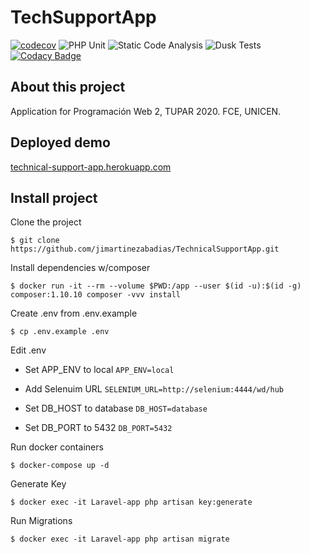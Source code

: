# TechSupportApp
[![codecov](https://codecov.io/gh/jimartinezabadias/TechnicalSupportApp/branch/master/graph/badge.svg)](https://codecov.io/gh/jimartinezabadias/TechnicalSupportApp)
![PHP Unit](https://github.com/jimartinezabadias/TechnicalSupportApp/workflows/Laravel/badge.svg)
![Static Code Analysis](https://github.com/jimartinezabadias/TechnicalSupportApp/workflows/Static%20Code%20Analysis/badge.svg)
![Dusk Tests](https://github.com/jimartinezabadias/TechnicalSupportApp/workflows/Dusk%20Tests/badge.svg)
[![Codacy Badge](https://app.codacy.com/project/badge/Grade/0888955c12db43a1b52963ba39df7dba)](https://www.codacy.com/gh/jimartinezabadias/TechnicalSupportApp/dashboard?utm_source=github.com&amp;utm_medium=referral&amp;utm_content=jimartinezabadias/TechnicalSupportApp&amp;utm_campaign=Badge_Grade)

## About this project
Application for Programación Web 2, TUPAR 2020. FCE, UNICEN.

## Deployed demo
<a href="https://technical-support-app.herokuapp.com/">technical-support-app.herokuapp.com</a>

## Install project

Clone the project

`$ git clone https://github.com/jimartinezabadias/TechnicalSupportApp.git`

Install dependencies w/composer

`$ docker run -it --rm --volume $PWD:/app --user $(id -u):$(id -g) composer:1.10.10 composer -vvv install`

Create .env from .env.example

`$ cp .env.example .env`

Edit .env

* Set APP_ENV to local `APP_ENV=local`
    
* Add Selenuim URL `SELENIUM_URL=http://selenium:4444/wd/hub`
    
* Set DB_HOST to database `DB_HOST=database`
    
* Set DB_PORT to 5432 `DB_PORT=5432`

Run docker containers

`$ docker-compose up -d`

Generate Key

`$ docker exec -it Laravel-app php artisan key:generate`

Run Migrations

`$ docker exec -it Laravel-app php artisan migrate`

